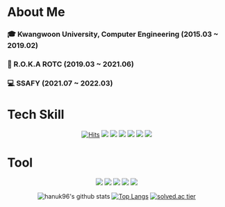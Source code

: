 # About Me
### **🎓 Kwangwoon University, Computer Engineering (2015.03 ~ 2019.02)**<br>
### **🔫 R.O.K.A ROTC (2019.03 ~ 2021.06)**<br>
### **💻 SSAFY (2021.07 ~ 2022.03)**<br>

# Tech Skill


<div align="center">
 
[![Hits](https://hits.seeyoufarm.com/api/count/incr/badge.svg?url=https%3A%2F%2Fgithub.com%2Fhanuk96%2Fhit-counter&count_bg=%2379C83D&title_bg=%23555555&icon=&icon_color=%23E7E7E7&title=hits&edge_flat=false)](https://hits.seeyoufarm.com)
<img src="https://img.shields.io/badge/Java-007396?style=flat-square&logo=Java&logoColor=white"></a>
<img src="https://img.shields.io/badge/SpringBoot-6DB33F?style=flat-square&logo=Spring&logoColor=white"></a>
<img src="https://img.shields.io/badge/Python-3766AB?style=flat-square&logo=Python&logoColor=white"></a>
<img src="https://img.shields.io/badge/JavaScript-F7DF1E?style=flat-square&logo=JavaScript&logoColor=white"></a>
<img src="https://img.shields.io/badge/MySQL-4479A1?style=flat-square&logo=MySQL&logoColor=white"></a>
<img src="https://img.shields.io/badge/Vue.js-4FC08D?style=flat-square&logo=Vue.js&logoColor=white"></a>

</div>

# Tool

<div align="center">
 
<img src="https://img.shields.io/badge/GitHub-181717?style=flat-square&logo=GitHub&logoColor=white"></a>
<img src="https://img.shields.io/badge/Eclipse%20IDE-2C2255?style=flat-square&logo=Eclipse%20IDE&logoColor=white"></a>
<img src="https://img.shields.io/badge/Amazon%20AWS-232F3E?style=flat-square&logo=Amazon%20AWS&logoColor=white"></a>
<img src="https://img.shields.io/badge/Visual%20Studio%20Code-007ACC?style=flat-square&logo=Visual%20Studio%20Code&logoColor=white"></a>
<img src="https://img.shields.io/badge/Notion-000000?style=flat-square&logo=Notion&logoColor=white"></a>
<br>

![hanuk96's github stats](https://github-readme-stats.vercel.app/api?username=hanuk96&show_icons=true&theme=dark)
[![Top Langs](https://github-readme-stats.vercel.app/api/top-langs/?username=hanuk96&layout=compact)](https://github.com/anuraghazra/github-readme-stats)
[![solved.ac tier](http://mazassumnida.wtf/api/v2/generate_badge?boj=gi7182)](https://solved.ac/gi7182)
</div>
